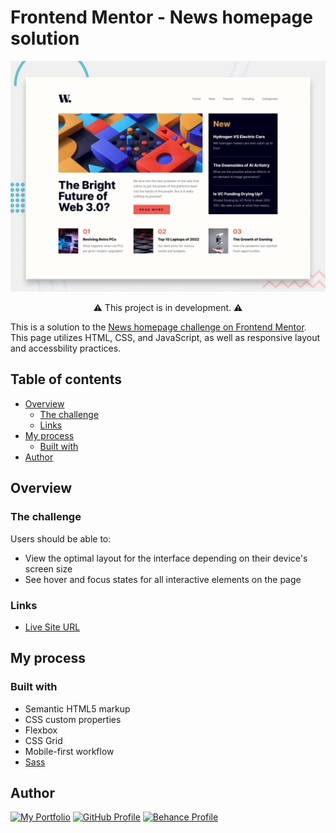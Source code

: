 # Frontend Mentor - News homepage solution

![Preview of the News homepage](./design/desktop-preview.jpg)

<p align="center">⚠️ This project is in development. ⚠️</p>

This is a solution to the [News homepage challenge on Frontend Mentor](https://www.frontendmentor.io/challenges/news-homepage-H6SWTa1MFl). This page utilizes HTML, CSS, and JavaScript, as well as responsive layout and accessbility practices.

## Table of contents

-   [Overview](#overview)
    -   [The challenge](#the-challenge)
    -   [Links](#links)
-   [My process](#my-process)
    -   [Built with](#built-with)
-   [Author](#author)

## Overview

### The challenge

Users should be able to:

-   View the optimal layout for the interface depending on their device's screen size
-   See hover and focus states for all interactive elements on the page

### Links

-   [Live Site URL](https://cagloria.github.io/news-homepage/)

## My process

### Built with

-   Semantic HTML5 markup
-   CSS custom properties
-   Flexbox
-   CSS Grid
-   Mobile-first workflow
-   [Sass](https://sass-lang.com/)

## Author

[![My Portfolio](https://img.shields.io/badge/My_Portfolio-2a2c36?style=for-the-badge)](https://www.cagloria.com/)
[![GitHub Profile](https://img.shields.io/badge/GitHub_Profile-181717?style=for-the-badge&logo=github)](https://github.com/cagloria)
[![Behance Profile](https://img.shields.io/badge/Behance_Profile-1769FF?style=for-the-badge)](https://www.behance.net/cagloria)
